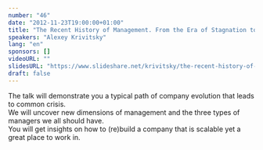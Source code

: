 ```yaml
---
number: "46"
date: "2012-11-23T19:00:00+01:00"
title: "The Recent History of Management. From the Era of Stagnation to the Renaissance"
speakers: "Alexey Krivitsky"
lang: "en"
sponsors: []
videoURL: ""
slidesURL: "https://www.slideshare.net/krivitsky/the-recent-history-of-management"
draft: false
---
```


The talk will demonstrate you a typical path of company evolution that leads to common crisis.  
We will uncover new dimensions of management and the three types of managers we all should have.  
You will get insights on how to (re)build a company that is scalable yet a great place to work in.  


